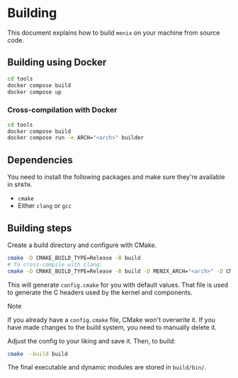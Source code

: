 # Building
This document explains how to build `menix` on your machine from source code.

## Building using Docker
```sh
cd tools
docker compose build
docker compose up
```
### Cross-compilation with Docker
```sh
cd tools
docker compose build
docker compose run -e ARCH="<arch>" builder
```

## Dependencies
You need to install the following packages and make sure they're available in `$PATH`.

- `cmake`
- Either `clang` or `gcc`

## Building steps
Create a build directory and configure with CMake.

```sh
cmake -D CMAKE_BUILD_TYPE=Release -B build
# To cross-compile with clang:
cmake -D CMAKE_BUILD_TYPE=Release -B build -D MENIX_ARCH="<arch>" -D CMAKE_C_COMPILER="clang"
```

This will generate `config.cmake` for you with default values. That file is
used to generate the C headers used by the kernel and components.

> [!Note]
> If you already have a `config.cmake` file, CMake won't overwrite it.
> If you have made changes to the build system, you need to manually delete it.

Adjust the config to your liking and save it.
Then, to build:
```sh
cmake --build build
```

The final executable and dynamic modules are stored in `build/bin/`.
